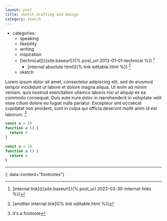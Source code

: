 ```yaml
---
layout: post
title: sketch drafting and design
category: sketch
---
```


- categories:
  - speaking
  - likebility
  - writing
  - inspiration
  - [technical]({{site.baseurl}}{% post_url 2013-01-01-technical %}) [^1]
    - [internal absolute html]({% link editable.html %}) [^2]
  - sketch

Lorem ipsum dolor sit amet, consectetur adipiscing elit, sed do eiusmod tempor incididunt ut labore et dolore magna aliqua. Ut enim ad minim veniam, quis nostrud exercitation ullamco laboris nisi ut aliquip ex ea commodo consequat. Duis aute irure dolor in reprehenderit in voluptate velit esse cillum dolore eu fugiat nulla pariatur. Excepteur sint occaecat cupidatat non proident, sunt in culpa qui officia deserunt mollit anim id est laborum. [^3]

```js
const a = 10
function a () {
  return 0
}
```

```javascript
const a = 10
function a () {
  return 0
}
```

---
{: data-content="footnotes"}

[^1]: [internal link]({{site.baseurl}}{% post_url 2023-03-30-internal-links %})
[^2]: [another internal link]({% link editable.html %})
[^3]: it's a footnote
